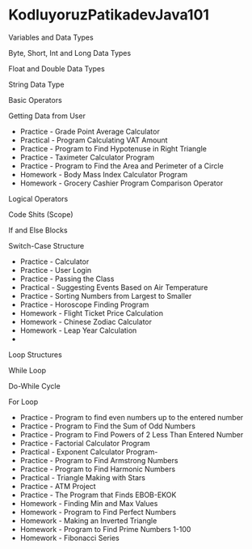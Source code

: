 ﻿# KodluyoruzPatikadevJava101
 
Variables and Data Types

Byte, Short, Int and Long Data Types

Float and Double Data Types

String Data Type

Basic Operators

Getting Data from User
- Practice - Grade Point Average Calculator
- Practical - Program Calculating VAT Amount
- Practice - Program to Find Hypotenuse in Right Triangle
- Practice - Taximeter Calculator Program
- Practice - Program to Find the Area and Perimeter of a Circle
- Homework - Body Mass Index Calculator Program
- Homework - Grocery Cashier Program
Comparison Operator

Logical Operators

Code Shits (Scope)

If and Else Blocks

Switch-Case Structure

- Practice - Calculator
- Practice - User Login
- Practice - Passing the Class
- Practical - Suggesting Events Based on Air Temperature
- Practice - Sorting Numbers from Largest to Smaller
- Practice - Horoscope Finding Program
- Homework - Flight Ticket Price Calculation
- Homework - Chinese Zodiac Calculator
- Homework - Leap Year Calculation
- 
Loop Structures

While Loop

Do-While Cycle

For Loop
- Practice - Program to find even numbers up to the entered number
- Practice - Program to Find the Sum of Odd Numbers
- Practice - Program to Find Powers of 2 Less Than Entered Number
- Practice - Factorial Calculator Program
- Practical - Exponent Calculator Program-
- Practice - Program to Find Armstrong Numbers
- Practice - Program to Find Harmonic Numbers
- Practical - Triangle Making with Stars
- Practice - ATM Project
- Practice - The Program that Finds EBOB-EKOK
- Homework - Finding Min and Max Values
- Homework - Program to Find Perfect Numbers
- Homework - Making an Inverted Triangle
- Homework - Program to Find Prime Numbers 1-100
- Homework - Fibonacci Series

